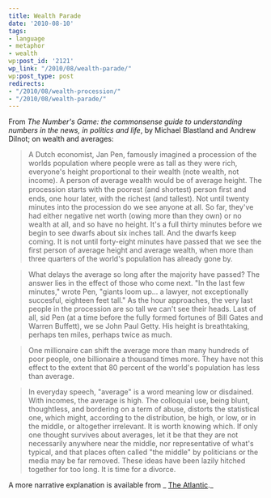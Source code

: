 ```yaml
---
title: Wealth Parade
date: '2010-08-10'
tags:
- language
- metaphor
- wealth
wp:post_id: '2121'
wp_link: "/2010/08/wealth-parade/"
wp:post_type: post
redirects:
- "/2010/08/wealth-procession/"
- "/2010/08/wealth-parade/"
---
```


From _The Number's Game: the commonsense guide to understanding numbers in the news, in politics and life_, by Michael Blastland and Andrew Dilnot; on wealth and averages:

> A Dutch economist, Jan Pen, famously imagined a procession of the worlds population where people were as tall as they were rich, everyone's height proportional to their wealth (note wealth, not income). A person of average wealth would be of average height. The procession starts with the poorest (and shortest) person ﬁrst and ends, one hour later, with the richest (and tallest). Not until twenty minutes into the procession do we see anyone at all. So far, they've had either negative net worth (owing more than they own) or no wealth at all, and so have no height. It's a full thirty minutes before we begin to see dwarfs about six inches tall. And the dwarfs keep coming. It is not until forty-eight minutes have passed that we see the first person of average height and average wealth, when more than three quarters of the world's population has already gone by.

>

> What delays the average so long after the majority have passed? The answer lies in the effect of those who come next. "In the last few minutes," wrote Pen, "giants loom up... a lawyer, not exceptionally succesful, eighteen feet tall." As the hour approaches, the very last people in the procession are so tall we can't see their heads. Last of all, sid Pen (at a time before the fully formed fortunes of Bill Gates and Warren Buffett), we se John Paul Getty. His height is breathtaking, perhaps ten miles, perhaps twice as much.

>

> One millionaire can shift the average more than many hundreds of poor people, one billionaire a thousand times more. They have not this effect to the extent that 80 percent of the world's population has less than average.

>

> In everyday speech, "average" is a word meaning low or disdained. With incomes, the average is high. The colloquial use, being blunt, thoughtless, and bordering on a term of abuse, distorts the statistical one, which might, according to the distribution, be high, or low, or in the middle, or altogether irrelevant. It is worth knowing which. If only one thought survives about averages, let it be that they are not necessarily anywhere near the middle, nor representative of what's typical, and that places often called "the middle" by politicians or the media may be far removed. These ideas have been lazily hitched together for too long. It is time for a divorce.

A more narrative explanation is available from _ [The Atlantic](http://www.theatlantic.com/magazine/archive/2006/09/the-height-of-inequality/5089/)._
